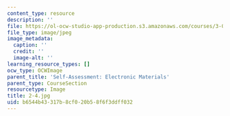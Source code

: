 ```yaml
---
content_type: resource
description: ''
file: https://ol-ocw-studio-app-production.s3.amazonaws.com/courses/3-091sc-introduction-to-solid-state-chemistry-fall-2010/b6544b43317b8cf020b58f6f3ddff032_2-4.jpg
file_type: image/jpeg
image_metadata:
  caption: ''
  credit: ''
  image-alt: ''
learning_resource_types: []
ocw_type: OCWImage
parent_title: 'Self-Assessment: Electronic Materials'
parent_type: CourseSection
resourcetype: Image
title: 2-4.jpg
uid: b6544b43-317b-8cf0-20b5-8f6f3ddff032
---
```

